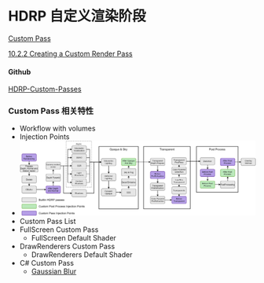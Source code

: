 # HDRP 自定义渲染阶段

[Custom Pass](https://docs.unity3d.com/Packages/com.unity.render-pipelines.high-definition@13.1/manual/Custom-Pass.html)

[ 10.2.2 Creating a Custom Render Pass](https://docs.unity3d.com/Packages/com.unity.render-pipelines.high-definition@10.2/manual/Custom-Pass.html)

#### Github

[HDRP-Custom-Passes](https://github.com/alelievr/HDRP-Custom-Passes)

### Custom Pass 相关特性

- Workflow with volumes
- Injection Points
- ![1655781763163](image/custom-pass/1655781763163.png)
- Custom Pass List
- FullScreen Custom Pass
  - FullScreen Default Shader
- DrawRenderers Custom Pass
  - DrawRenderers Default Shader
- C# Custom Pass
  - [Gaussian Blur](https://docs.unity3d.com/Packages/com.unity.render-pipelines.high-definition@10.2/manual/Custom-Pass-API-User-Manual.html#gaussian-blur)
